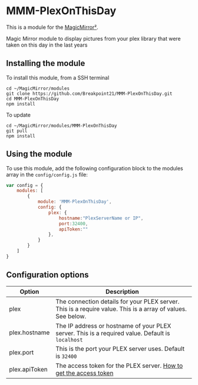 # MMM-PlexOnThisDay

This is a module for the [MagicMirror²](https://github.com/MichMich/MagicMirror/).

Magic Mirror module to display pictures from your plex library that were taken on this day in the last years

## Installing the module

To install this module, from a SSH terminal

```
cd ~/MagicMirror/modules
git clone https://github.com/Breakpoint21/MMM-PlexOnThisDay.git
cd MMM-PlexOnThisDay
npm install
```

To update

```
cd ~/MagicMirror/modules/MMM-PlexOnThisDay
git pull
npm install
```

## Using the module

To use this module, add the following configuration block to the modules array in the `config/config.js` file:
```js
var config = {
    modules: [
        {
            module: 'MMM-PlexOnThisDay',
            config: {
                plex: {
                    hostname:"PlexServerName or IP",
                    port:32400,
                    apiToken:""
                },
            }
        }
    ]
}
```

## Configuration options

| Option           | Description
|----------------- |-----------
|plex   | The connection details for your PLEX server. This is a require value. This is a array of values. See below. |
|plex.hostname | The IP address or hostname of your PLEX server. This is a required value. Default is `localhost`|
|plex.port | This is the port your PLEX server uses. Default is `32400`|
|plex.apiToken | The access token for the PLEX server. [How to get the access token](https://support.plex.tv/articles/204059436-finding-an-authentication-token-x-plex-token/) |

